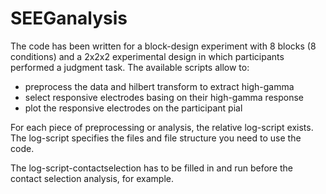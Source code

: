 # SEEGanalysis

The code has been written for a block-design experiment with 8 blocks (8 conditions) and a 2x2x2 experimental design in which participants performed a judgment task.
The available scripts allow to:
- preprocess the data and hilbert transform to extract high-gamma 
- select responsive electrodes basing on their high-gamma response
- plot the responsive electrodes on the participant pial 

For each piece of preprocessing or analysis, the relative log-script exists. 
The log-script specifies the files and file structure you need to use the code. 

The log-script-contactselection has to be filled in and run before the contact selection analysis, for example. 
